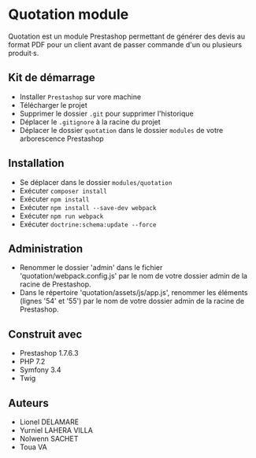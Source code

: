 # Quotation module

Quotation est un module Prestashop permettant de générer des devis au format PDF 
pour un client avant de passer commande d'un ou plusieurs produit·s.

## Kit de démarrage
* Installer `Prestashop` sur vore machine
* Télécharger le projet
* Supprimer le dossier `.git` pour supprimer l'historique
* Déplacer le `.gitignore` à la racine du projet
* Déplacer le dossier `quotation` dans le dossier `modules` de votre arborescence Prestashop

## Installation
* Se déplacer dans le dossier `modules/quotation`
* Exécuter `composer install`
* Exécuter `npm install`
* Exécuter `npm install --save-dev webpack`
* Exécuter `npm run webpack`
* Exécuter `doctrine:schema:update --force`

## Administration
* Renommer le dossier 'admin' dans le fichier 'quotation/webpack.config.js' par le nom de votre dossier admin de la racine de Prestashop.
* Dans le répertoire 'quotation/assets/js/app.js', renommer les éléments (lignes '54' et '55') par le nom de votre dossier admin de la racine de Prestashop.

## Construit avec
* Prestashop 1.7.6.3
* PHP 7.2
* Symfony 3.4
* Twig

## Auteurs
* Lionel DELAMARE
* Yurniel LAHERA VILLA   
* Nolwenn SACHET  
* Toua VA
